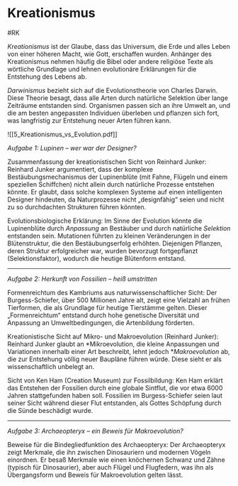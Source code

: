# Kreationismus
#RK 

*Kreationismus* ist der Glaube, dass das Universum, die Erde und alles Leben von einer höheren Macht, wie Gott, erschaffen wurden. Anhänger des Kreationismus nehmen häufig die Bibel oder andere religiöse Texte als wörtliche Grundlage und lehnen evolutionäre Erklärungen für die Entstehung des Lebens ab.

*Darwinismus* bezieht sich auf die Evolutionstheorie von Charles Darwin. Diese Theorie besagt, dass alle Arten durch natürliche Selektion über lange Zeiträume entstanden sind. Organismen passen sich an ihre Umwelt an, und die am besten angepassten Individuen überleben und pflanzen sich fort, was langfristig zur Entstehung neuer Arten führen kann.

![[5_Kreationismus_vs_Evolution.pdf]]

*Aufgabe 1: Lupinen – wer war der Designer?*

Zusammenfassung der kreationistischen Sicht von Reinhard Junker: Reinhard Junker argumentiert, dass der komplexe Bestäubungsmechanismus der Lupinenblüte (mit Fahne, Flügeln und einem speziellen Schiffchen) nicht allein durch natürliche Prozesse entstehen könnte. Er glaubt, dass solche komplexen Systeme auf einen intelligenten Designer hindeuten, da Naturprozesse nicht „designfähig“ seien und nicht zu so durchdachten Strukturen führen könnten.

Evolutionsbiologische Erklärung: Im Sinne der Evolution könnte die Lupinenblüte durch *Anpassung* an Bestäuber und durch natürliche *Selektion* entstanden sein. Mutationen führten zu kleinen Veränderungen in der Blütenstruktur, die den Bestäubungserfolg erhöhten. Diejenigen Pflanzen, deren Struktur erfolgreicher war, wurden bevorzugt fortgepflanzt (Selektionsfaktor), wodurch die heutige Blütenform entstand.

---

*Aufgabe 2: Herkunft von Fossilien – heiß umstritten*

Formenreichtum des Kambriums aus naturwissenschaftlicher Sicht: Der Burgess-Schiefer, über 500 Millionen Jahre alt, zeigt eine Vielzahl an frühen Tierformen, die als Grundlage für heutige Tierstämme gelten. Dieser „Formenreichtum“ entstand durch hohe genetische Diversität und Anpassung an Umweltbedingungen, die Artenbildung förderten.

Kreationistische Sicht auf Mikro- und Makroevolution (Reinhard Junker): Reinhard Junker glaubt an *Mikroevolution, die kleine Anpassungen und Variationen innerhalb einer Art beschreibt, lehnt jedoch **Makroevolution* ab, die zur Entstehung völlig neuer Baupläne führen würde. Diese sieht er als wissenschaftlich unbelegt an.

Sicht von Ken Ham (Creation Museum) zur Fossilbildung: Ken Ham erklärt das Entstehen der Fossilien durch eine globale Sintflut, die vor etwa 6000 Jahren stattgefunden haben soll. Fossilien im Burgess-Schiefer seien laut seiner Sicht während dieser Flut entstanden, als Gottes Schöpfung durch die Sünde beschädigt wurde.

---

*Aufgabe 3: Archaeopteryx – ein Beweis für Makroevolution?*

Beweise für die Bindegliedfunktion des Archaeopteryx: Der Archaeopteryx zeigt Merkmale, die ihn zwischen Dinosauriern und modernen Vögeln einordnen. Er besaß Merkmale wie einen knöchernen Schwanz und Zähne (typisch für Dinosaurier), aber auch Flügel und Flugfedern, was ihn als Übergangsform und Beweis für Makroevolution gelten lässt.